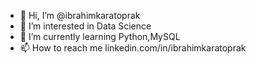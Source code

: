 - 👋 Hi, I’m @ibrahimkaratoprak
- 👀 I’m interested in Data Science
- 🌱 I’m currently learning Python,MySQL
- 📫 How to reach me linkedin.com/in/ibrahimkaratoprak

<!---
ibrahimkaratoprak/ibrahimkaratoprak is a ✨ special ✨ repository because its `README.md` (this file) appears on your GitHub profile.
You can click the Preview link to take a look at your changes.
--->
